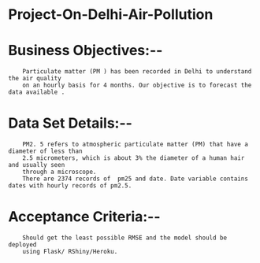 # Project-On-Delhi-Air-Pollution

# Business Objectives:-- 

        Particulate matter (PM ) has been recorded in Delhi to understand the air quality
        on an hourly basis for 4 months. Our objective is to forecast the data available .

# Data Set Details:--

        PM2. 5 refers to atmospheric particulate matter (PM) that have a diameter of less than
        2.5 micrometers, which is about 3% the diameter of a human hair and usually seen
        through a microscope.
        There are 2374 records of  pm25 and date. Date variable contains dates with hourly records of pm2.5.

# Acceptance Criteria:--
        Should get the least possible RMSE and the model should be deployed
        using Flask/ RShiny/Heroku.

